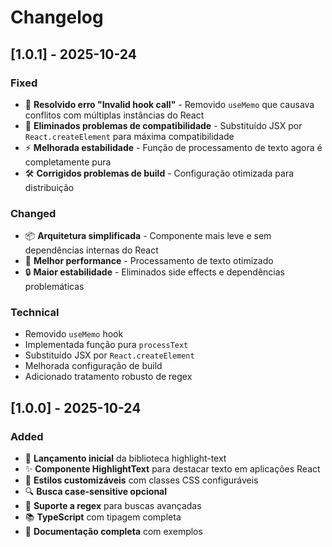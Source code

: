 # Changelog

## [1.0.1] - 2025-10-24

### Fixed
- 🐛 **Resolvido erro "Invalid hook call"** - Removido `useMemo` que causava conflitos com múltiplas instâncias do React
- 🔧 **Eliminados problemas de compatibilidade** - Substituído JSX por `React.createElement` para máxima compatibilidade
- ⚡ **Melhorada estabilidade** - Função de processamento de texto agora é completamente pura
- 🛠️ **Corrigidos problemas de build** - Configuração otimizada para distribuição

### Changed
- 📦 **Arquitetura simplificada** - Componente mais leve e sem dependências internas do React
- 🎯 **Melhor performance** - Processamento de texto otimizado
- 🔒 **Maior estabilidade** - Eliminados side effects e dependências problemáticas

### Technical
- Removido `useMemo` hook
- Implementada função pura `processText`
- Substituído JSX por `React.createElement`
- Melhorada configuração de build
- Adicionado tratamento robusto de regex

## [1.0.0] - 2025-10-24

### Added
- 🎉 **Lançamento inicial** da biblioteca highlight-text
- ✨ **Componente HighlightText** para destacar texto em aplicações React
- 🎨 **Estilos customizáveis** com classes CSS configuráveis
- 🔍 **Busca case-sensitive opcional**
- 🚀 **Suporte a regex** para buscas avançadas
- 📚 **TypeScript** com tipagem completa
- 📖 **Documentação completa** com exemplos